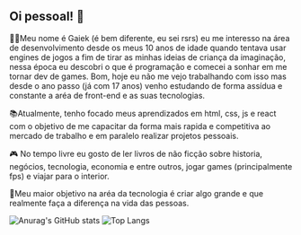 ## Oi pessoal! 👋

👨‍💻Meu nome é Gaiek (é bem diferente, eu sei rsrs) eu me interesso na área de desenvolvimento desde os meus 10 anos de idade quando tentava usar engines de jogos
a fim de tirar as minhas ideias de criança da imaginação, nessa época eu descobri o que é programação e comecei a sonhar em me tornar dev de games. Bom, hoje eu não me vejo trabalhando com isso mas desde o ano passo (já com 17 anos) venho estudando de forma assídua e constante a aréa de front-end 
e as suas tecnologias.

📚Atualmente, tenho focado meus aprendizados em html, css, js e react com o objetivo de me capacitar da forma mais rapida e competitiva ao mercado de trabalho e em paralelo realizar projetos pessoais.

🎮 No tempo livre eu gosto de ler livros de não ficção sobre historia, negócios, tecnologia, economia e entre outros, jogar games (principalmente fps) e viajar para o interior.

🎯Meu maior objetivo na aréa da tecnologia é criar algo grande e que realmente faça a diferença na vida das pessoas.

![Anurag's GitHub stats](https://github-readme-stats.vercel.app/api?username=gaiekdacosta&show_icons=true&theme=dark)
![Top Langs](https://github-readme-stats.vercel.app/api/top-langs/?username=gaiekdacosta&show_icons=true&theme=dark)

